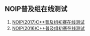 ## NOIP普及组在线测试

1. [NOIP(2017)C++普及组初赛在线测试](junior/preliminary/page/23-C++2017-10-14.html)
2. [NOIP(2016)C++普及组初赛在线测试](junior/preliminary/page/22-C++2016-10-22.html)


